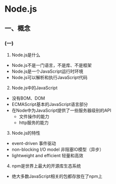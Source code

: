 # Node.js
## 一、概念
### (一) 
1. Node.js是什么
+ Node.js不是一门语言，不是库、不是框架
+ Node.js是一个JavaScript运行时环境
+ Node.js可以解析和执行JavaScript代码
2. Node.js中的JavaScript
+ 没有BOM、DOM
+ ECMAScript基本的JavaScript语言部分
+ 在Node中为JavaScript提供了一些服务器级别的API
  - 文件操作的能力
  - http服务的能力
3. Node.js的特性
+ event-driven 事件驱动
+ non-blocking I/O model 非阻塞IO模型（异步）
+ lightweight and efficient 轻量和高效
4. npm是世界上最大的开源库生态系统
+ 绝大多数JavaScript相关的包都存放在了npm上

##
